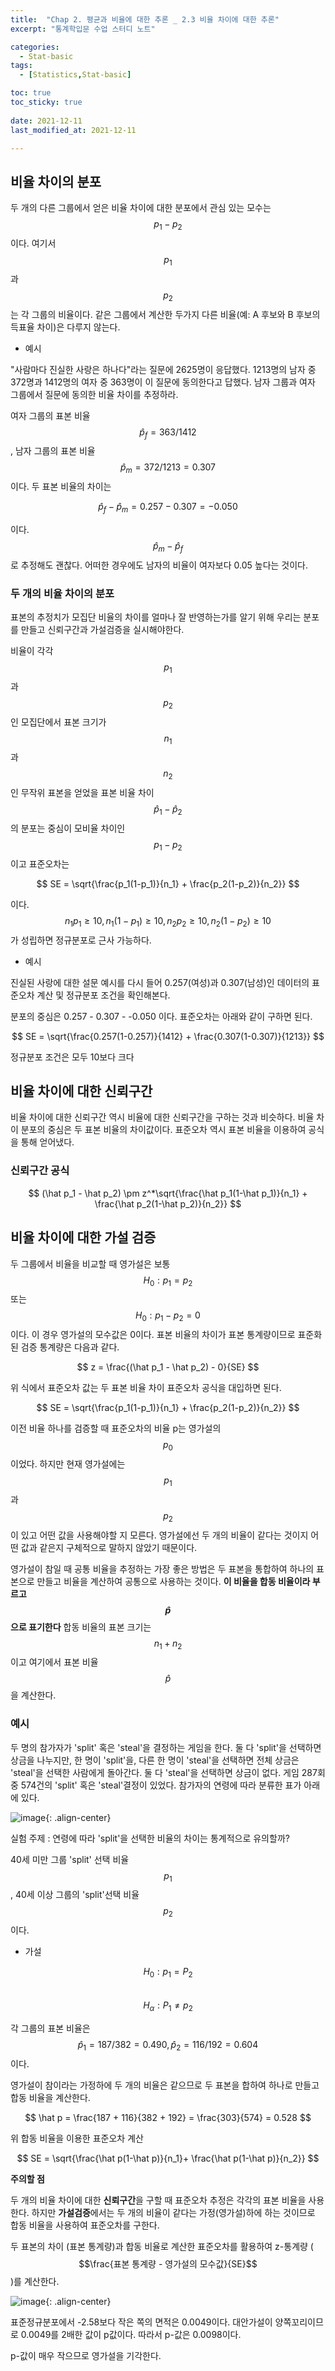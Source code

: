 ```yaml
---
title:  "Chap 2. 평균과 비율에 대한 추론 _ 2.3 비율 차이에 대한 추론" 
excerpt: "통계학입문 수업 스터디 노트"

categories:
  - Stat-basic
tags:
  - [Statistics,Stat-basic]

toc: true
toc_sticky: true
 
date: 2021-12-11
last_modified_at: 2021-12-11

---
```


## 비율 차이의 분포

두 개의 다른 그룹에서 얻은 비율 차이에 대한 분포에서 관심 있는 모수는 $$p_1 - p_2$$이다. 여기서 $$p_1$$과 $$p_2$$는 각 그룹의 비율이다. 같은 그룹에서 계산한 두가지 다른 비율(예: A 후보와 B 후보의 득표율 차이)은 다루지 않는다.

* 예시 

"사람마다 진실한 사랑은 하나다"라는 질문에 2625명이 응답했다. 1213명의 남자 중 372명과 1412명의 여자 중 363명이 이 질문에 동의한다고 답했다. 남자 그룹과 여자 그룹에서 질문에 동의한 비율 차이를 추정하라.

여자 그룹의 표본 비율 $$\hat p_f = 363/1412 $$, 남자 그룹의 표본 비율 $$\hat p_m = 372/1213 = 0.307$$이다. 두 표본 비율의 차이는 

$$
\hat p_f - \hat p_m = 0.257 - 0.307 = -0.050
$$

이다. $$\hat p_m - \hat p_f$$로 추정해도 괜찮다. 어떠한 경우에도 남자의 비율이 여자보다 0.05 높다는 것이다. 

### 두 개의 비율 차이의 분포 

표본의 추정치가 모집단 비율의 차이를 얼마나 잘 반영하는가를 알기 위해 우리는 분포를 만들고 신뢰구간과 가설검증을 실시해야한다. 

비율이 각각 $$p_1$$과 $$p_2$$인 모집단에서 표본 크기가 $$n_1$$과 $$n_2$$인 무작위 표본을 얻었을  표본 비율 차이 $$\hat p_1 − \hat p_2$$의 분포는 중심이 모비율 차이인 $$p_1 − p_2$$이고 표준오차는

$$
SE = \sqrt{\frac{p_1(1-p_1)}{n_1} + \frac{p_2(1-p_2)}{n_2}}
$$

이다. $$n_1p_1 \geq 10, n_1(1-p_1) \geq 10, n_2p_2 \geq 10, n_2(1-p_2) \geq 10$$가 성립하면 정규분포로 근사 가능하다. 

* 예시 

진실된 사랑에 대한 설문 예시를 다시 들어 0.257(여성)과 0.307(남성)인 데이터의 표준오차 계산 및 정규분포 조건을 확인해본다. 

분포의 중심은 0.257 - 0.307 - -0.050 이다. 표준오차는 아래와 같이 구하면 된다.

$$
SE = \sqrt{\frac{0.257(1-0.257)}{1412} + \frac{0.307(1-0.307)}{1213}}
$$

정규분포 조건은 모두 10보다 크다

## 비율 차이에 대한 신뢰구간

비율 차이에 대한 신뢰구간 역시 비율에 대한 신뢰구간을 구하는 것과 비슷하다. 비율 차이 분포의 중심은 두 표본 비율의 차이값이다. 표준오차 역시 표본 비율을 이용하여 공식을 통해 얻어냈다. 

### 신뢰구간 공식 

$$
(\hat p_1 - \hat p_2) \pm z^*\sqrt{\frac{\hat p_1(1-\hat p_1)}{n_1} + \frac{\hat p_2(1-\hat p_2)}{n_2}}
$$

## 비율 차이에 대한 가설 검증 

두 그룹에서 비율을 비교할 때 영가설은 보통 $$ H_0 : p_1 = p_2 $$ 또는 $$H_0 : p_1 - p_2 = 0$$이다. 이 경우 영가설의 모수값은 0이다. 표본 비율의 차이가 표본 통계량이므로 표준화된 검증 통계량은 다음과 같다. 

$$
z = \frac{(\hat p_1 - \hat p_2) - 0}{SE}
$$

위 식에서 표준오차 값는 두 표본 비율 차이 표준오차 공식을 대입하면 된다. 

$$
SE = \sqrt{\frac{p_1(1-p_1)}{n_1} + \frac{p_2(1-p_2)}{n_2}}
$$

이전 비율 하나를 검증할 때 표준오차의 비율 p는 영가설의 $$p_0$$이었다. 하지만 현재 영가설에는 $$p_1$$과 $$p_2$$이 있고 어떤 값을 사용해야할 지 모른다. 영가설에선 두 개의 비율이 같다는 것이지 어떤 값과 같은지 구체적으로 말하지 않았기 때문이다. 

영가설이 참일 때 공통 비율을 추정하는 가장 좋은 방법은 두 표본을 통합하여 하나의 표본으로 만들고 비율을 계산하여 공통으로 사용하는 것이다. **이 비율을 합동 비율이라 부르고 $$\hat p$$으로 표기한다** 합동 비율의 표본 크기는 $$n_1 + n_2$$이고 여기에서 표본 비율 $$\hat p$$을 계산한다.  

### 예시

두 명의 참가자가 'split' 혹은 'steal'을 결정하는 게임을 한다. 둘 다 'split'을 선택하면 상금을 나누지만, 한 명이 'split'을, 다른 한 명이 'steal'을 선택하면 전체 상금은 'steal'을 선택한 사람에게 돌아간다. 둘 다 'steal'을 선택하면 상금이 없다. 게임 287회 중 574건의 'split' 혹은 'steal'결정이 있었다. 참가자의 연령에 따라 분류한 표가 아래에 있다. 

![image](https://user-images.githubusercontent.com/67791317/145676719-045ee622-e073-4cb5-8998-f5bb813f8585.png){: .align-center}


실험 주제 : 연령에 따라 'split'을 선택한 비율의 차이는 통계적으로 유의할까?

40세 미만 그룹 'split' 선택 비율 $$p_1$$, 40세 이상 그룹의 'split'선택 비율 $$p_2$$이다. 

* 가설

$$H_0 : p_1 = P_2$$  
$$H_\alpha : P_1 \neq p_2$$

각 그룹의 표본 비율은 $$\hat p_1 = 187/382 = 0.490, \hat p_2 = 116/192 = 0.604$$이다. 

영가설이 참이라는 가정하에 두 개의 비율은 같으므로 두 표본을 합하여 하나로 만들고 합동 비율을 계산한다. 

$$
\hat p = \frac{187 + 116}{382 + 192} = \frac{303}{574} = 0.528
$$

위 합동 비율을 이용한 표준오차 계산 

$$
SE = \sqrt{\frac{\hat p(1-\hat p)}{n_1}+ \frac{\hat p(1-\hat p)}{n_2}}
$$

**주의할 점**

두 개의 비율 차이에 대한 **신뢰구간**을 구할 때 표준오차 추정은 각각의 표본 비율을 사용한다. 하지만 **가설검증**에서는 두 개의 비율이 같다는 가정(영가설)하에 하는 것이므로 합동 비율을 사용하여 표준오차를 구한다. 

두 표본의 차이 (표본 통계량)과 합동 비율로 계산한 표준오차를 활용하여 z-통계량 ($$\frac{표본 통계량 - 영가설의 모수값}{SE}$$)를 계산한다. 

![image](https://user-images.githubusercontent.com/67791317/145677074-d356fa2b-407b-4088-b25d-ae906ac69211.png){: .align-center}

표준정규분포에서 -2.58보다 작은 쪽의 면적은 0.0049이다. 대안가설이 양쪽꼬리이므로 0.0049를 2배한 값이 p값이다. 따라서 p-값은 0.0098이다. 

p-값이 매우 작으므로 영가설을 기각한다. 


